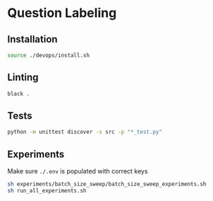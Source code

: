 # Question Labeling

## Installation

```sh
source ./devops/install.sh
```

## Linting

```sh
black .
```

## Tests

```sh
python -m unittest discover -s src -p "*_test.py"
```

## Experiments

Make sure `./.env` is populated with correct keys

```sh
sh experiments/batch_size_sweep/batch_size_sweep_experiments.sh
sh run_all_experiments.sh
```
